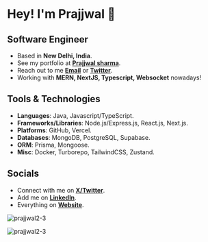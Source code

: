 # Hey! I'm Prajjwal 👋

## Software Engineer

- Based in **New Delhi, India**.
- See my portfolio at [**Prajjwal sharma**](https://prajjwal.dev/).
- Reach out to me [**Email**](mailto:prajjwalbh25@gmail.com) or [**Twitter**](https://x.com/iprajjwalsharma).
- Working with **MERN, NextJS, Typescript, Websocket** nowadays!

## Tools & Technologies

- **Languages**: Java, Javascript/TypeScript.
- **Frameworks/Libraries**: Node.js/Express.js, React.js, Next.js. 
- **Platforms**: GitHub, Vercel.
- **Databases**: MongoDB, PostgreSQL, Supabase.
- **ORM**: Prisma, Mongoose.
- **Misc**: Docker, Turborepo, TailwindCSS, Zustand.

## Socials

- Connect with me on [**X/Twitter**](https://x.com/iprajjwalsharma).
- Add me on [**LinkedIn**](https://www.linkedin.com/in/prajjwaldev).
- Everything on [**Website**](https://prajjwal.dev/).

<p align="left"> <img src="https://komarev.com/ghpvc/?username=prajjwal2-3&label=Profile%20views&color=0e75b6&style=flat" alt="prajjwal2-3" /> </p>

<p><img align="center" src="https://github-readme-streak-stats.herokuapp.com/?user=prajjwal2-3&" alt="prajjwal2-3" /></p>
